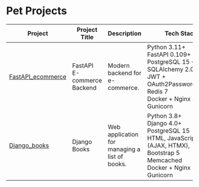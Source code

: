# Pet Projects

| Project | Project Title | Description | Tech Stack |
| --- | --- | --- | --- |
| [FastAPI_ecommerce](https://github.com/Rust-it/FastAPI_ecommerce) | FastAPI<br>E-commerce Backend | Modern backend for e-commerce. | Python 3.11+<br>FastAPI 0.109+<br>PostgreSQL 15 + SQLAlchemy 2.0<br>JWT + OAuth2PasswordBearer<br>Redis 7<br>Docker + Nginx + Gunicorn |
| [Django_books](https://github.com/Rust-it/Django_books) | Django Books | Web application for managing a list of books. | Python 3.8+<br>Django 4.0+<br>PostgreSQL 15<br>HTML, JavaScript (AJAX, HTMX), Bootstrap 5<br>Memcached<br>Docker + Nginx + Gunicorn |
